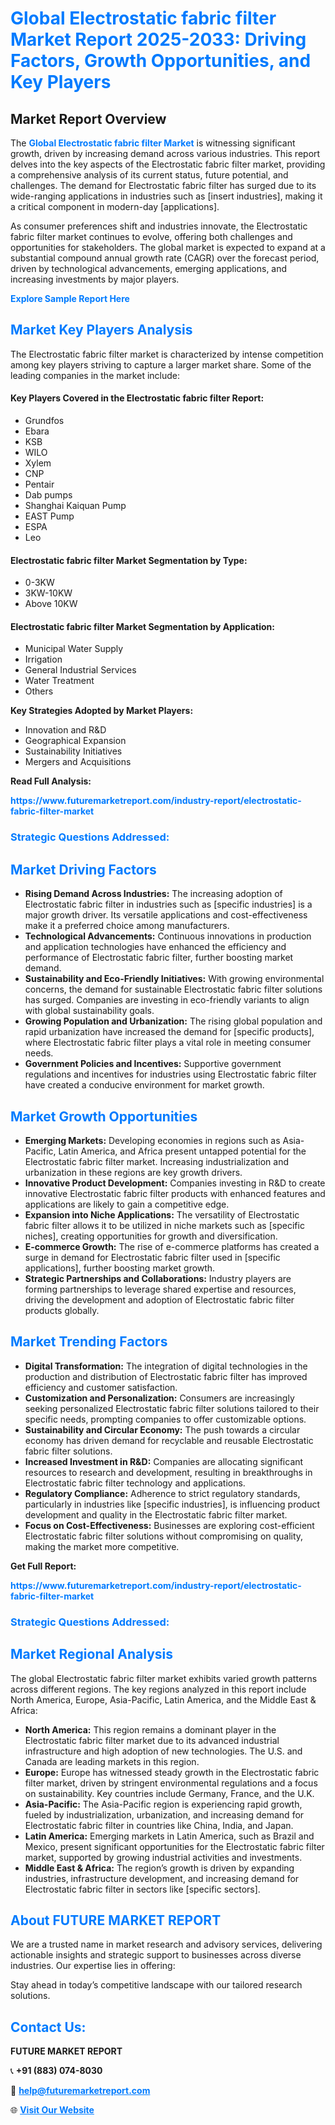 <h1 style="color: #007BFF;">Global Electrostatic fabric filter Market Report 2025-2033: Driving Factors, Growth Opportunities, and Key Players</h1>

<section id="overview">
<h2>Market Report Overview</h2>
<p>The <a href="https://www.futuremarketreport.com/industry-report/electrostatic-fabric-filter-market" style="color: #007BFF; text-decoration: none;"><strong>Global Electrostatic fabric filter Market</strong></a> is witnessing significant growth, driven by increasing demand across various industries. This report delves into the key aspects of the Electrostatic fabric filter market, providing a comprehensive analysis of its current status, future potential, and challenges. The demand for Electrostatic fabric filter has surged due to its wide-ranging applications in industries such as [insert industries], making it a critical component in modern-day [applications].</p>
<p>As consumer preferences shift and industries innovate, the Electrostatic fabric filter market continues to evolve, offering both challenges and opportunities for stakeholders. The global market is expected to expand at a substantial compound annual growth rate (CAGR) over the forecast period, driven by technological advancements, emerging applications, and increasing investments by major players.</p>
</section>

<section id="overview">
<p><a href="https://www.futuremarketreport.com/request-sample/reportId=42534" style="color: #007BFF; text-decoration: none;"><strong>Explore Sample Report Here</strong></a></p>
</section>

<section id="key-players">
<h2 style="color: #007BFF;">Market Key Players Analysis</h2>
<p>The Electrostatic fabric filter market is characterized by intense competition among key players striving to capture a larger market share. Some of the leading companies in the market include:</p>
<h4>Key Players Covered in the Electrostatic fabric filter Report:</h4>
<ul><li>Grundfos</li><li>Ebara</li><li>KSB</li><li>WILO</li><li>Xylem</li><li>CNP</li><li>Pentair</li><li>Dab pumps</li><li>Shanghai Kaiquan Pump</li><li>EAST Pump</li><li>ESPA</li><li>Leo</li></ul>
<h4>Electrostatic fabric filter Market Segmentation by Type:</h4>
<ul><li>0-3KW</li><li>3KW-10KW</li><li>Above 10KW</li></ul>

<h4>Electrostatic fabric filter Market Segmentation by Application:</h4>
<ul><li>Municipal Water Supply</li><li>Irrigation</li><li>General Industrial Services</li><li>Water Treatment</li><li>Others</li></ul>
<p><strong>Key Strategies Adopted by Market Players:</strong></p>
<ul>
<li>Innovation and R&D</li>
<li>Geographical Expansion</li>
<li>Sustainability Initiatives</li>
<li>Mergers and Acquisitions</li>
</ul>
</section>

<section>
<p><strong>Read Full Analysis: </strong></p><a href="https://www.futuremarketreport.com/industry-report/electrostatic-fabric-filter-market" style="color: #007BFF; text-decoration: none;"><strong>https://www.futuremarketreport.com/industry-report/electrostatic-fabric-filter-market</strong></a>
<h3 style="color: #007BFF;">Strategic Questions Addressed:</h3>
</section>

<section id="driving-factors">
<h2 style="color: #007BFF;">Market Driving Factors</h2>
<ul>
<li><strong>Rising Demand Across Industries:</strong> The increasing adoption of Electrostatic fabric filter in industries such as [specific industries] is a major growth driver. Its versatile applications and cost-effectiveness make it a preferred choice among manufacturers.</li>
<li><strong>Technological Advancements:</strong> Continuous innovations in production and application technologies have enhanced the efficiency and performance of Electrostatic fabric filter, further boosting market demand.</li>
<li><strong>Sustainability and Eco-Friendly Initiatives:</strong> With growing environmental concerns, the demand for sustainable Electrostatic fabric filter solutions has surged. Companies are investing in eco-friendly variants to align with global sustainability goals.</li>
<li><strong>Growing Population and Urbanization:</strong> The rising global population and rapid urbanization have increased the demand for [specific products], where Electrostatic fabric filter plays a vital role in meeting consumer needs.</li>
<li><strong>Government Policies and Incentives:</strong> Supportive government regulations and incentives for industries using Electrostatic fabric filter have created a conducive environment for market growth.</li>
</ul>
</section>

<section id="growth-opportunities">
<h2 style="color: #007BFF;">Market Growth Opportunities</h2>
<ul>
<li><strong>Emerging Markets:</strong> Developing economies in regions such as Asia-Pacific, Latin America, and Africa present untapped potential for the Electrostatic fabric filter market. Increasing industrialization and urbanization in these regions are key growth drivers.</li>
<li><strong>Innovative Product Development:</strong> Companies investing in R&D to create innovative Electrostatic fabric filter products with enhanced features and applications are likely to gain a competitive edge.</li>
<li><strong>Expansion into Niche Applications:</strong> The versatility of Electrostatic fabric filter allows it to be utilized in niche markets such as [specific niches], creating opportunities for growth and diversification.</li>
<li><strong>E-commerce Growth:</strong> The rise of e-commerce platforms has created a surge in demand for Electrostatic fabric filter used in [specific applications], further boosting market growth.</li>
<li><strong>Strategic Partnerships and Collaborations:</strong> Industry players are forming partnerships to leverage shared expertise and resources, driving the development and adoption of Electrostatic fabric filter products globally.</li>
</ul>
</section>

<section id="trending-factors">
<h2 style="color: #007BFF;">Market Trending Factors</h2>
<ul>
<li><strong>Digital Transformation:</strong> The integration of digital technologies in the production and distribution of Electrostatic fabric filter has improved efficiency and customer satisfaction.</li>
<li><strong>Customization and Personalization:</strong> Consumers are increasingly seeking personalized Electrostatic fabric filter solutions tailored to their specific needs, prompting companies to offer customizable options.</li>
<li><strong>Sustainability and Circular Economy:</strong> The push towards a circular economy has driven demand for recyclable and reusable Electrostatic fabric filter solutions.</li>
<li><strong>Increased Investment in R&D:</strong> Companies are allocating significant resources to research and development, resulting in breakthroughs in Electrostatic fabric filter technology and applications.</li>
<li><strong>Regulatory Compliance:</strong> Adherence to strict regulatory standards, particularly in industries like [specific industries], is influencing product development and quality in the Electrostatic fabric filter market.</li>
<li><strong>Focus on Cost-Effectiveness:</strong> Businesses are exploring cost-efficient Electrostatic fabric filter solutions without compromising on quality, making the market more competitive.</li>
</ul>
</section>

<section>
<p><strong>Get Full Report: </strong></p><a href="https://www.futuremarketreport.com/industry-report/electrostatic-fabric-filter-market" style="color: #007BFF; text-decoration: none;"><strong>https://www.futuremarketreport.com/industry-report/electrostatic-fabric-filter-market</strong></a>
<h3 style="color: #007BFF;">Strategic Questions Addressed:</h3>
</section>


<section id="regional-analysis">
<h2 style="color: #007BFF;">Market Regional Analysis</h2>
<p>The global Electrostatic fabric filter market exhibits varied growth patterns across different regions. The key regions analyzed in this report include North America, Europe, Asia-Pacific, Latin America, and the Middle East & Africa:</p>
<ul>
<li><strong>North America:</strong> This region remains a dominant player in the Electrostatic fabric filter market due to its advanced industrial infrastructure and high adoption of new technologies. The U.S. and Canada are leading markets in this region.</li>
<li><strong>Europe:</strong> Europe has witnessed steady growth in the Electrostatic fabric filter market, driven by stringent environmental regulations and a focus on sustainability. Key countries include Germany, France, and the U.K.</li>
<li><strong>Asia-Pacific:</strong> The Asia-Pacific region is experiencing rapid growth, fueled by industrialization, urbanization, and increasing demand for Electrostatic fabric filter in countries like China, India, and Japan.</li>
<li><strong>Latin America:</strong> Emerging markets in Latin America, such as Brazil and Mexico, present significant opportunities for the Electrostatic fabric filter market, supported by growing industrial activities and investments.</li>
<li><strong>Middle East & Africa:</strong> The region’s growth is driven by expanding industries, infrastructure development, and increasing demand for Electrostatic fabric filter in sectors like [specific sectors].</li>
</ul>
</section>

<footer>
<h2 style="color: #007BFF;">About FUTURE MARKET REPORT</h2>
<p>We are a trusted name in market research and advisory services, delivering actionable insights and strategic support to businesses across diverse industries. Our expertise lies in offering:</p>

<p>Stay ahead in today’s competitive landscape with our tailored research solutions.</p>

<h2 style="color: #007BFF;">Contact Us:</h2>
<p><strong>FUTURE MARKET REPORT</strong></p>
<p>📞 <strong>+91 (883) 074-8030</strong></p>
<p>📧 <strong><a href="mailto:help@futuremarketreport.com" style="color: #007BFF;">help@futuremarketreport.com</a></strong></p>
<p>🌐 <strong><a href="https://www.futuremarketreport.com/" style="color: #007BFF;">Visit Our Website</a></strong></p>
</footer>